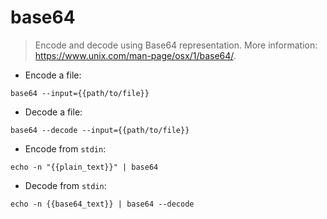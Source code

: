 # base64

> Encode and decode using Base64 representation.
> More information: <https://www.unix.com/man-page/osx/1/base64/>.

- Encode a file:

`base64 --input={{path/to/file}}`

- Decode a file:

`base64 --decode --input={{path/to/file}}`

- Encode from `stdin`:

`echo -n "{{plain_text}}" | base64`

- Decode from `stdin`:

`echo -n {{base64_text}} | base64 --decode`
